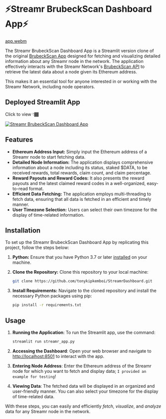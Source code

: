 # ⚡Streamr BrubeckScan Dashboard App⚡

[app.webm](https://github.com/tonykipkemboi/StreamrDashboard/assets/64493665/fb5f421e-4423-4e70-a371-ed5b72353cd1)

The Streamr BrubeckScan Dashboard App is a Streamlit version clone of the original [BrubeckScan App](https://brubeckscan.app/) designed for fetching and visualizing detailed information about any Streamr node in the network. The application effectively interacts with the Streamr Network's [BrubeckScan API](https://brubeckscan.app/api) to retrieve the latest data about a node given its Ethereum address.

This makes it an essential tool for anyone interested in or working with the Streamr Network, including node operators.

## Deployed Streamlit App

Click to view 👇🏾

[![Streamr BrubeckScan Dashboard App](https://static.streamlit.io/badges/streamlit_badge_black_white.svg)][def]

[def]: https://streamr.streamlit.app/

## Features

- **Ethereum Address Input:** Simply input the Ethereum address of a Streamr node to start fetching data.
- **Detailed Node Information:** The application displays comprehensive information about a node including its status, staked $DATA, to be received rewards, total rewards, claim count, and claim percentage.
- **Reward Payouts and Reward Codes:** It also presents the reward payouts and the latest claimed reward codes in a well-organized, easy-to-read format.
- **Efficient Data Fetching:** The application employs multi-threading to fetch data, ensuring that all data is fetched in an efficient and timely manner.
- **User Timezone Selection:** Users can select their own timezone for the display of time-related information.

## Installation

To set up the Streamr BrubeckScan Dashboard App by replicating this project, follow the steps below:

1. **Python:** Ensure that you have Python 3.7 or later [installed](https://www.python.org/downloads/) on your machine.

2. **Clone the Repository:** Clone this repository to your local machine:

    ```bash
    git clone https://github.com/tonykipkemboi/StreamrDashboard.git
    ```

3. **Install Requirements:** Navigate to the cloned repository and install the necessary Python packages using pip:

   ```bash
   pip install -r requirements.txt
   ```

## Usage

1. **Running the Application**: To run the Streamlit app, use the command:

   ```bash
   streamlit run streamr_app.py
   ```

2. **Accessing the Dashboard**: Open your web browser and navigate to <http://localhost:8501> to interact with the app.

3. **Entering Node Address**: Enter the Ethereum address of the Streamr node for which you want to fetch and display data; `I provided an example for testing`!

4. **Viewing Data**: The fetched data will be displayed in an organized and user-friendly manner. You can also select your timezone for the display of time-related data.

With these steps, you can easily and efficiently _fetch_, _visualize_, and _analyze_ data for any Streamr node in the network.
